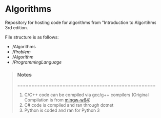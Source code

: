 # Algorithms

Repository for hosting code for algorithms from "Introduction to Algortihms 3rd edition.

File structure is as follows:
  - /Algorithms 
  - /*Problem* 
  - /*Algorithm* 
  - /*ProgrammingLanguage*

> ### Notes
> 
> =================================================
>
>  1. C/C++ code can be compiled via gcc/g++ compilers (Original Compilation is from [mingw-w64](http://mingw-w64.org/doku.php))
>  2. C# code is compiled and ran through dotnet
>  3. Python is coded and ran for Python 3
